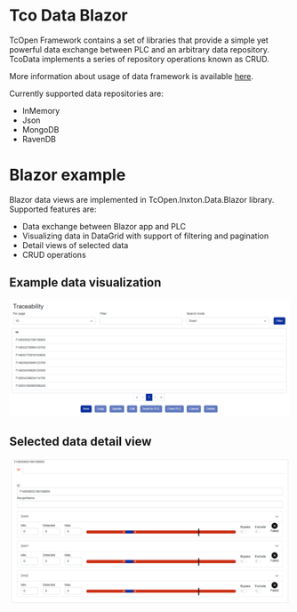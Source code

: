 # Tco Data Blazor
TcOpen Framework contains a set of libraries that provide a simple yet powerful data exchange between PLC and an arbitrary data repository. TcoData implements a series of repository operations known as CRUD.

More information about usage of data framework is available [here](https://docs.tcopengroup.org/articles/TcOpenFramework/TcoData/Introduction.html).


Currently supported data repositories are:
- InMemory
- Json
- MongoDB
- RavenDB

# Blazor example
Blazor data views are implemented in TcOpen.Inxton.Data.Blazor library.
Supported features are:
- Data exchange between Blazor app and PLC
- Visualizing data in DataGrid with support of filtering and pagination
- Detail views of selected data
- CRUD operations  

## Example data visualization 
![data](Assets/data-blazor.png)
## Selected data detail view
![data](Assets/data-detail.png)